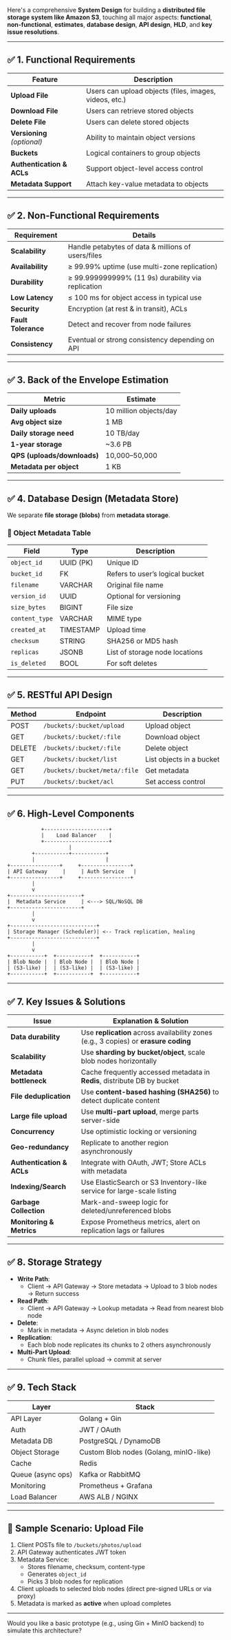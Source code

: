 Here's a comprehensive **System Design** for building a **distributed file storage system like Amazon S3**, touching all major aspects: **functional**, **non-functional**, **estimates**, **database design**, **API design**, **HLD**, and **key issue resolutions**.

---

## ✅ 1. Functional Requirements

| Feature                        | Description |
|-------------------------------|-------------|
| **Upload File**               | Users can upload objects (files, images, videos, etc.) |
| **Download File**             | Users can retrieve stored objects |
| **Delete File**               | Users can delete stored objects |
| **Versioning** *(optional)*   | Ability to maintain object versions |
| **Buckets**                   | Logical containers to group objects |
| **Authentication & ACLs**     | Support object-level access control |
| **Metadata Support**          | Attach key-value metadata to objects |

---

## ✅ 2. Non-Functional Requirements

| Requirement            | Details |
|------------------------|---------|
| **Scalability**         | Handle petabytes of data & millions of users/files |
| **Availability**        | ≥ 99.99% uptime (use multi-zone replication) |
| **Durability**          | ≥ 99.999999999% (11 9s) durability via replication |
| **Low Latency**         | ≤ 100 ms for object access in typical use |
| **Security**            | Encryption (at rest & in transit), ACLs |
| **Fault Tolerance**     | Detect and recover from node failures |
| **Consistency**         | Eventual or strong consistency depending on API |

---

## ✅ 3. Back of the Envelope Estimation

| Metric                        | Estimate |
|------------------------------|----------|
| **Daily uploads**             | 10 million objects/day |
| **Avg object size**           | 1 MB |
| **Daily storage need**        | 10 TB/day |
| **1-year storage**            | ~3.6 PB |
| **QPS (uploads/downloads)**   | 10,000–50,000 |
| **Metadata per object**       | 1 KB |

---

## ✅ 4. Database Design (Metadata Store)

We separate **file storage (blobs)** from **metadata storage**.

### 📘 Object Metadata Table

| Field         | Type        | Description                       |
|---------------|-------------|-----------------------------------|
| `object_id`   | UUID (PK)   | Unique ID                         |
| `bucket_id`   | FK          | Refers to user’s logical bucket   |
| `filename`    | VARCHAR     | Original file name                |
| `version_id`  | UUID        | Optional for versioning           |
| `size_bytes`  | BIGINT      | File size                         |
| `content_type`| VARCHAR     | MIME type                         |
| `created_at`  | TIMESTAMP   | Upload time                       |
| `checksum`    | STRING      | SHA256 or MD5 hash                |
| `replicas`    | JSONB       | List of storage node locations    |
| `is_deleted`  | BOOL        | For soft deletes                  |

---

## ✅ 5. RESTful API Design

| Method | Endpoint                      | Description                     |
|--------|-------------------------------|---------------------------------|
| POST   | `/buckets/:bucket/upload`     | Upload object                   |
| GET    | `/buckets/:bucket/:file`      | Download object                 |
| DELETE | `/buckets/:bucket/:file`      | Delete object                   |
| GET    | `/buckets/:bucket/list`       | List objects in a bucket        |
| GET    | `/buckets/:bucket/meta/:file` | Get metadata                    |
| PUT    | `/buckets/:bucket/acl`        | Set access control              |

---

## ✅ 6. High-Level Components

```
           +---------------------+
           |    Load Balancer    |
           +---------------------+
                    |
        +-----------+-----------+
        |                       |
+----------------+     +----------------+
| API Gateway     |     | Auth Service   |
+----------------+     +----------------+
        |
        v
+-----------------------+
|  Metadata Service     | <---> SQL/NoSQL DB
+-----------------------+
        |
        v
+----------------------------+
| Storage Manager (Scheduler)| <-- Track replication, healing
+----------------------------+
        |
        v
+-----------+  +-----------+  +-----------+
| Blob Node |  | Blob Node |  | Blob Node |
| (S3-like) |  | (S3-like) |  | (S3-like) |
+-----------+  +-----------+  +-----------+

```

---

## ✅ 7. Key Issues & Solutions

| Issue                        | Explanation & Solution |
|-----------------------------|------------------------|
| **Data durability**         | Use **replication** across availability zones (e.g., 3 copies) or **erasure coding** |
| **Scalability**             | Use **sharding by bucket/object**, scale blob nodes horizontally |
| **Metadata bottleneck**     | Cache frequently accessed metadata in **Redis**, distribute DB by bucket |
| **File deduplication**      | Use **content-based hashing (SHA256)** to detect duplicate content |
| **Large file upload**       | Use **multi-part upload**, merge parts server-side |
| **Concurrency**             | Use optimistic locking or versioning |
| **Geo-redundancy**          | Replicate to another region asynchronously |
| **Authentication & ACLs**  | Integrate with OAuth, JWT; Store ACLs with metadata |
| **Indexing/Search**         | Use ElasticSearch or S3 Inventory-like service for large-scale listing |
| **Garbage Collection**      | Mark-and-sweep logic for deleted/unreferenced blobs |
| **Monitoring & Metrics**    | Expose Prometheus metrics, alert on replication lags or failures |

---

## ✅ 8. Storage Strategy

- **Write Path**:
  - Client → API Gateway → Store metadata → Upload to 3 blob nodes → Return success
- **Read Path**:
  - Client → API Gateway → Lookup metadata → Read from nearest blob node
- **Delete**:
  - Mark in metadata → Async deletion in blob nodes
- **Replication**:
  - Each blob node replicates its chunks to 2 others asynchronously
- **Multi-Part Upload**:
  - Chunk files, parallel upload → commit at server

---

## ✅ 9. Tech Stack

| Layer                  | Stack |
|------------------------|-------|
| API Layer              | Golang + Gin |
| Auth                   | JWT / OAuth |
| Metadata DB            | PostgreSQL / DynamoDB |
| Object Storage         | Custom Blob nodes (Golang, minIO-like) |
| Cache                  | Redis |
| Queue (async ops)      | Kafka or RabbitMQ |
| Monitoring             | Prometheus + Grafana |
| Load Balancer          | AWS ALB / NGINX |

---

## 🧪 Sample Scenario: Upload File

1. Client POSTs file to `/buckets/photos/upload`
2. API Gateway authenticates JWT token
3. Metadata Service:
   - Stores filename, checksum, content-type
   - Generates `object_id`
   - Picks 3 blob nodes for replication
4. Client uploads to selected blob nodes (direct pre-signed URLs or via proxy)
5. Metadata is marked as **active** when upload completes

---

Would you like a basic prototype (e.g., using Gin + MinIO backend) to simulate this architecture?

